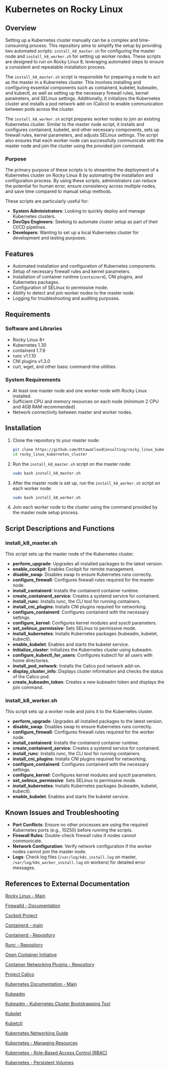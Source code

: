  # Kubernetes on Rocky Linux
 
 ## Overview
 
Setting up a Kubernetes cluster manually can be a complex and time-consuming process. This repository aims to simplify the setup by providing two automated scripts: `install_k8_master.sh` for configuring the master node and `install_k8_worker.sh` for setting up worker nodes. These scripts are designed to run on Rocky Linux 8, leveraging automated steps to ensure a consistent and repeatable installation process.

The `install_k8_master.sh` script is responsible for preparing a node to act as the master in a Kubernetes cluster. This involves installing and configuring essential components such as containerd, kubelet, kubeadm, and kubectl, as well as setting up the necessary firewall rules, kernel parameters, and SELinux settings. Additionally, it initializes the Kubernetes cluster and installs a pod network add-on (Calico) to enable communication between pods across the cluster.

The `install_k8_worker.sh` script prepares worker nodes to join an existing Kubernetes cluster. Similar to the master node script, it installs and configures containerd, kubelet, and other necessary components, sets up firewall rules, kernel parameters, and adjusts SELinux settings. The script also ensures that each worker node can successfully communicate with the master node and join the cluster using the provided join command.
 
 ### Purpose
 
The primary purpose of these scripts is to streamline the deployment of a Kubernetes cluster on Rocky Linux 8 by automating the installation and configuration process. By using these scripts, administrators can reduce the potential for human error, ensure consistency across multiple nodes, and save time compared to manual setup methods.

These scripts are particularly useful for:

- **System Administrators**: Looking to quickly deploy and manage Kubernetes clusters.
- **DevOps Engineers**: Seeking to automate cluster setup as part of their CI/CD pipelines.
- **Developers**: Wanting to set up a local Kubernetes cluster for development and testing purposes.
 
 ## Features
 
 - Automated installation and configuration of Kubernetes components.
 - Setup of necessary firewall rules and kernel parameters.
 - Installation of container runtime (`containerd`), CNI plugins, and Kubernetes packages.
 - Configuration of SELinux to permissive mode.
 - Ability to detect and join worker nodes to the master node.
 - Logging for troubleshooting and auditing purposes.
 
 ## Requirements
 
 ### Software and Libraries
 
 - Rocky Linux 8+
 - Kubernetes 1.30
 - containerd 1.7.9
 - runc v1.1.10
 - CNI plugins v1.3.0
 - curl, wget, and other basic command-line utilities
 
 ### System Requirements
 
 - At least one master node and one worker node with Rocky Linux installed.
 - Sufficient CPU and memory resources on each node (minimum 2 CPU and 4GB RAM recommended).
 - Network connectivity between master and worker nodes.
 
 ## Installation
 
 1. Clone the repository to your master node:
    ```bash
    git clone https://github.com/OttawaCloudConsulting/rocky_linux_kubernetes_cluster.git
    cd rocky_linux_kubernetes_cluster
    ```
 
 2. Run the `install_k8_master.sh` script on the master node:
    ```bash
    sudo bash install_k8_master.sh
    ```
 
 3. After the master node is set up, run the `install_k8_worker.sh` script on each worker node:
    ```bash
    sudo bash install_k8_worker.sh
    ```
 
 4. Join each worker node to the cluster using the command provided by the master node setup process.
 
 ## Script Descriptions and Functions
 
 ### install_k8_master.sh
 
 This script sets up the master node of the Kubernetes cluster.
 
 - **perform_upgrade**: Upgrades all installed packages to the latest version.
 - **enable_cockpit**: Enables Cockpit for remote management.
 - **disable_swap**: Disables swap to ensure Kubernetes runs correctly.
 - **configure_firewall**: Configures firewall rules required for the master node.
 - **install_containerd**: Installs the containerd container runtime.
 - **create_containerd_service**: Creates a systemd service for containerd.
 - **install_runc**: Installs runc, the CLI tool for running containers.
 - **install_cni_plugins**: Installs CNI plugins required for networking.
 - **configure_containerd**: Configures containerd with the necessary settings.
 - **configure_kernel**: Configures kernel modules and sysctl parameters.
 - **set_selinux_permissive**: Sets SELinux to permissive mode.
 - **install_kubernetes**: Installs Kubernetes packages (kubeadm, kubelet, kubectl).
 - **enable_kubelet**: Enables and starts the kubelet service.
 - **initialize_cluster**: Initializes the Kubernetes cluster using kubeadm.
 - **configure_kubectl_for_users**: Configures kubectl for all users with home directories.
 - **install_pod_network**: Installs the Calico pod network add-on.
 - **display_cluster_info**: Displays cluster information and checks the status of the Calico pod.
 - **create_kubeadm_token**: Creates a new kubeadm token and displays the join command.
 
 ### install_k8_worker.sh
 
 This script sets up a worker node and joins it to the Kubernetes cluster.
 
 - **perform_upgrade**: Upgrades all installed packages to the latest version.
 - **disable_swap**: Disables swap to ensure Kubernetes runs correctly.
 - **configure_firewall**: Configures firewall rules required for the worker node.
 - **install_containerd**: Installs the containerd container runtime.
 - **create_containerd_service**: Creates a systemd service for containerd.
 - **install_runc**: Installs runc, the CLI tool for running containers.
 - **install_cni_plugins**: Installs CNI plugins required for networking.
 - **configure_containerd**: Configures containerd with the necessary settings.
 - **configure_kernel**: Configures kernel modules and sysctl parameters.
 - **set_selinux_permissive**: Sets SELinux to permissive mode.
 - **install_kubernetes**: Installs Kubernetes packages (kubeadm, kubelet, kubectl).
 - **enable_kubelet**: Enables and starts the kubelet service.
 
 ## Known Issues and Troubleshooting
 
 - **Port Conflicts**: Ensure no other processes are using the required Kubernetes ports (e.g., 10250) before running the scripts.
 - **Firewall Rules**: Double-check firewall rules if nodes cannot communicate.
 - **Network Configuration**: Verify network configuration if the worker nodes cannot join the master node.
 - **Logs**: Check log files (`/var/log/k8s_install.log` on master, `/var/log/k8s_worker_install.log` on workers) for detailed error messages.
 
 ## References to External Documentation

[Rocky Linux - Main](https://rockylinux.org)

[Firewalld - Documentation](https://firewalld.org/documentation/concepts.html)

[Cockpit Project](https://cockpit-project.org)

[Containerd - main](https://containerd.io)

[Containerd - Repository](https://github.com/containerd/containerd)

[Runc - Repository](https://github.com/opencontainers/runc)

[Open Container Initiative](https://opencontainers.org)

[Container Networking Plugins - Repository](https://github.com/containernetworking/plugins)

[Project Calico](https://docs.tigera.io)
 
[Kubernetes Documentation - Main](https://kubernetes.io/docs/home/#)

[Kubeadm](https://kubernetes.io/docs/setup/production-environment/tools/kubeadm/install-kubeadm/)

[Kubeadm - Kubernetes Cluster Bootstrapping Tool](https://kubernetes.io/docs/setup/production-environment/tools/kubeadm/)

[Kubelet](https://kubernetes.io/docs/reference/command-line-tools-reference/kubelet/)

[Kubetctl](https://kubernetes.io/docs/reference/kubectl/)

[Kubernetes Networking Guide](https://kubernetes.io/docs/concepts/cluster-administration/networking/)

[Kubernetes - Managing Resources](https://kubernetes.io/docs/concepts/configuration/manage-resources-containers/)

[Kubernetes - Role-Based Access Control (RBAC)](https://kubernetes.io/docs/reference/access-authn-authz/rbac/)

[Kubernetes - Persistent Volumes](https://kubernetes.io/docs/concepts/storage/persistent-volumes/)

